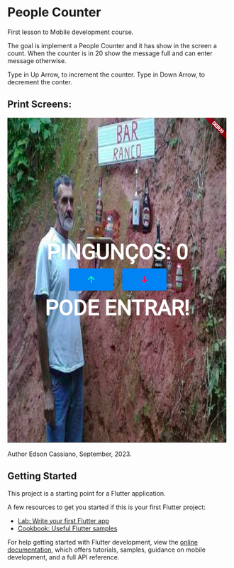 # People Counter

First lesson to Mobile development course.

The goal is implement a People Counter and it has show in the screen a count.
When the counter is in 20 show the message full and can enter message otherwise.

Type in Up Arrow, to increment the counter.
Type in Down Arrow, to decrement the conter.

## Print Screens:

![Home Screen](https://github.com/eds16/app-count/blob/main/images/screen01.png)

Author Edson Cassiano, September, 2023.

## Getting Started

This project is a starting point for a Flutter application.

A few resources to get you started if this is your first Flutter project:

- [Lab: Write your first Flutter app](https://docs.flutter.dev/get-started/codelab)
- [Cookbook: Useful Flutter samples](https://docs.flutter.dev/cookbook)

For help getting started with Flutter development, view the
[online documentation](https://docs.flutter.dev/), which offers tutorials,
samples, guidance on mobile development, and a full API reference.
